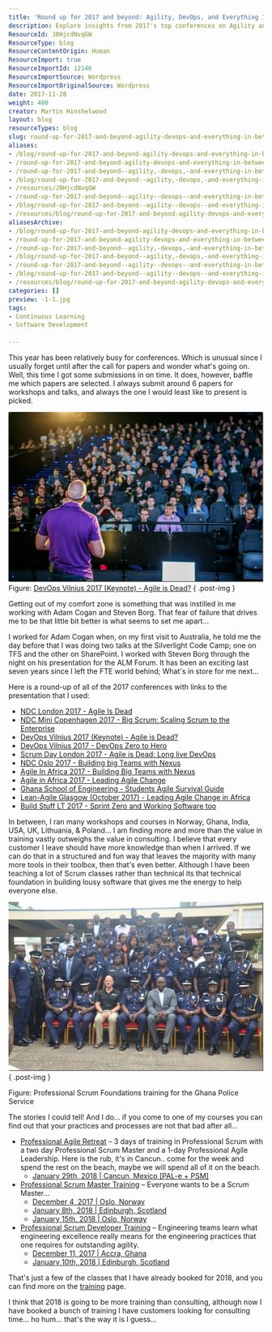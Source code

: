 ```yaml
---
title: 'Round up for 2017 and beyond: Agility, DevOps, and Everything In-between'
description: Explore insights from 2017's top conferences on Agility and DevOps. Join Martin Hinshelwood as he shares experiences and valuable training opportunities.
ResourceId: J0HjcdNvqGW
ResourceType: blog
ResourceContentOrigin: Human
ResourceImport: true
ResourceImportId: 12146
ResourceImportSource: Wordpress
ResourceImportOriginalSource: Wordpress
date: 2017-11-28
weight: 480
creator: Martin Hinshelwood
layout: blog
resourceTypes: blog
slug: round-up-for-2017-and-beyond-agility-devops-and-everything-in-between
aliases:
- /blog/round-up-for-2017-and-beyond-agility-devops-and-everything-in-between
- /round-up-for-2017-and-beyond-agility-devops-and-everything-in-between
- /round-up-for-2017-and-beyond--agility,-devops,-and-everything-in-between
- /blog/round-up-for-2017-and-beyond--agility,-devops,-and-everything-in-between
- /resources/J0HjcdNvqGW
- /round-up-for-2017-and-beyond--agility--devops--and-everything-in-between
- /blog/round-up-for-2017-and-beyond--agility--devops--and-everything-in-between
- /resources/blog/round-up-for-2017-and-beyond-agility-devops-and-everything-in-between
aliasesArchive:
- /blog/round-up-for-2017-and-beyond-agility-devops-and-everything-in-between
- /round-up-for-2017-and-beyond-agility-devops-and-everything-in-between
- /round-up-for-2017-and-beyond--agility,-devops,-and-everything-in-between
- /blog/round-up-for-2017-and-beyond--agility,-devops,-and-everything-in-between
- /round-up-for-2017-and-beyond--agility--devops--and-everything-in-between
- /blog/round-up-for-2017-and-beyond--agility--devops--and-everything-in-between
- /resources/blog/round-up-for-2017-and-beyond-agility-devops-and-everything-in-between
categories: []
preview: -1-1.jpg
tags:
- Continuous Learning
- Software Development

---
```

This year has been relatively busy for conferences. Which is unusual since I usually forget until after the call for papers and wonder what's going on. Well, this time I got some submissions in on time. It does, however, baffle me which papers are selected. I always submit around 6 papers for workshops and talks, and always the one I would least like to present is picked.

![C40AC1A0-41B0-4F01-90D8-87917B7CEC87](images/-1-1.jpg "C40AC1A0-41B0-4F01-90D8-87917B7CEC87") Figure: [DevOps Vilnius 2017 (Keynote) - Agile is Dead?](http://nkdagility.net/2jOeQ0c)
{ .post-img }

Getting out of my comfort zone is something that was instilled in me working with Adam Cogan and Steven Borg. That fear of failure that drives me to be that little bit better is what seems to set me apart…

I worked for Adam Cogan when, on my first visit to Australia, he told me the day before that I was doing two talks at the Silverlight Code Camp; one on TFS and the other on SharePoint. I worked with Steven Borg through the night on his presentation for the ALM Forum. It has been an exciting last seven years since I left the FTE world behind; What's in store for me next…

Here is a round-up of all of the 2017 conferences with links to the presentation that I used:

- [NDC London 2017 - Agile Is Dead](http://nkdagility.net/2zrKU13)
- [NDC Mini Copenhagen 2017 - Big Scrum: Scaling Scrum to the Enterprise](http://nkdagility.net/2A1XZe9)
- [DevOps Vilnius 2017 (Keynote) - Agile is Dead?](http://nkdagility.net/2jOeQ0c)
- [DevOps Vilnius 2017 - DevOps Zero to Hero](http://nkdagility.net/2hUtmDa)
- [Scrum Day London 2017 - Agile is Dead: Long live DevOps](http://nkdagility.net/2hJG9Er)
- [NDC Oslo 2017 - Building big Teams with Nexus](http://nkdagility.net/2iHy18o)
- [Agile In Africa 2017 - Building Big Teams with Nexus](http://nkdagility.net/2zYaf1N)
- [Agile in Africa 2017 - Leading Agile Change](http://nkdagility.net/2zc3N3G)
- [Ghana School of Engineering - Students Agile Survival Guide](http://nkdagility.net/2zZ36Oq)
- [Lean-Agile Glasgow (October 2017) - Leading Agile Change in Africa](http://nkdagility.net/2AmTZbs)
- [Build Stuff LT 2017 - Sprint Zero and Working Software too](http://nkdagility.net/2A1tCVh)

In between, I ran many workshops and courses in Norway, Ghana, India, USA, UK, Lithuania, & Poland… I am finding more and more than the value in training vastly outweighs the value in consulting. I believe that every customer I leave should have more knowledge than when I arrived. If we can do that in a structured and fun way that leaves the majority with many more tools in their toolbox, then that's even better. Although I have been teaching a lot of Scrum classes rather than technical its that technical foundation in building lousy software that gives me the energy to help everyone else.

![nkdAgility-Akaditi-professional-scrum-ghana-police-service-group](images/nkdAgility-Akaditi-professional-scrum-ghana-police-service-group-2-2.jpg "nkdAgility-Akaditi-professional-scrum-ghana-police-service-group")
{ .post-img }

Figure: Professional Scrum Foundations training for the Ghana Police Service

The stories I could tell! And I do… if you come to one of my courses you can find out that your practices and processes are not that bad after all…

- [Professional Agile Retreat](https://nkdagility.com/training/courses/professional-agile-retreat-with-psm-pal/) – 3 days of training in Professional Scrum with a two day Professional Scrum Master and a 1-day Professional Agile Leadership. Here is the rub, it's in Cancun.. come for the week and spend the rest on the beach, maybe we will spend all of it on the beach.
  - [January 29th, 2018 | Cancun, Mexico \[PAL-e + PSM\]](https://nkdagility.com/training/scheduled/professional-agile-retreat-with-psm-pal-in-cancun-mexico-on-29th-january-2018/)
- [Professional Scrum Master Training](https://nkdagility.com/training/courses/professional-scrum-master/) – Everyone wants to be a Scrum Master…
  - [December 4, 2017 | Oslo, Norway](https://nkdagility.com/training/scheduled/professional-scrum-master-oslo-december-2017/)
  - [January 8th, 2018 | Edinburgh, Scotland](https://nkdagility.com/training/scheduled/professional-scrum-master-edinburgh-scotland-8th-january-2018/)
  - [January 15th, 2018 | Oslo, Norway](https://nkdagility.com/training/scheduled/professional-scrum-master-oslo-norway-15th-january-2018/)
- [Professional Scrum Developer Training](https://nkdagility.com/training/courses/professional-scrum-developer-training/) – Engineering teams learn what engineering excellence really means for the engineering practices that one requires for outstanding agility.
  - [December 11, 2017 | Accra, Ghana](https://nkdagility.com/training/scheduled/professional-scrum-developer-accra-ghana-11th-december-2017/)
  - [January 10th, 2018 | Edinburgh, Scotland](https://nkdagility.com/training/scheduled/professional-scrum-developer-edinburgh-scotland-january-2018/)

That's just a few of the classes that I have already booked for 2018, and you can find more on the [training](https://nkdagility.com/training) page.

I think that 2018 is going to be more training than consulting, although now I have booked a bunch of training I have customers looking for consulting time… ho hum… that's the way it is I guess…
